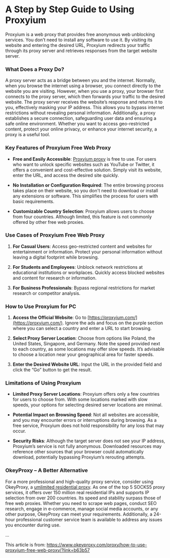 # A Step by Step Guide to Using Proxyium
Proxyium is a web proxy that provides free anonymous web unblocking services. You don’t need to install any software to use it. By visiting its website and entering the desired URL, Proxyium redirects your traffic through its proxy server and retrieves responses from the target website server. 

### What Does a Proxy Do?

A proxy server acts as a bridge between you and the internet. Normally, when you browse the internet using a browser, you connect directly to the website you are visiting. However, when you use a proxy, your browser first connects to the proxy server, which then forwards your traffic to the desired website. The proxy server receives the website’s response and returns it to you, effectively masking your IP address. This allows you to bypass internet restrictions without revealing personal information. Additionally, a proxy establishes a secure connection, safeguarding user data and ensuring a safe online environment. Whether you want to access geo-restricted content, protect your online privacy, or enhance your internet security, a proxy is a useful tool.

### Key Features of Proxyium Free Web Proxy

- **Free and Easily Accessible**: [Proxyium proxy](https://www.okeyproxy.com/proxy/how-to-use-proxyium-free-web-proxy/?link=b63b57) is free to use. For users who want to unlock specific websites such as YouTube or Twitter, it offers a convenient and cost-effective solution. Simply visit its website, enter the URL, and access the desired site quickly.
  
- **No Installation or Configuration Required**: The entire browsing process takes place on their website, so you don't need to download or install any extensions or software. This simplifies the process for users with basic requirements.

- **Customizable Country Selection**: Proxyium allows users to choose from four countries. Although limited, this feature is not commonly offered by other free web proxies.

### Use Cases of Proxyium Free Web Proxy

1. **For Casual Users**: Access geo-restricted content and websites for entertainment or information. Protect your personal information without leaving a digital footprint while browsing.
   
2. **For Students and Employees**: Unblock network restrictions at educational institutions or workplaces. Quickly access blocked websites and content for research or information.

3. **For Business Professionals**: Bypass regional restrictions for market research or competitor analysis.

### How to Use Proxyium for PC

1. **Access the Official Website**: Go to [https://proxyium.com/](https://proxyium.com/). Ignore the ads and focus on the purple section where you can select a country and enter a URL to start browsing.
   
2. **Select Proxy Server Location**: Choose from options like Poland, the United States, Singapore, and Germany. Note the speed provided next to each country, as some locations may offer slow speeds. It’s advisable to choose a location near your geographical area for faster speeds.

3. **Enter the Desired Website URL**: Input the URL in the provided field and click the “Go” button to get the result.

### Limitations of Using Proxyium

- **Limited Proxy Server Locations**: Proxyium offers only a few countries for users to choose from. With some locations marked with slow speeds, your options for selecting desired server locations are minimal.
  
- **Potential Impact on Browsing Speed**: Not all websites are accessible, and you may encounter errors or interruptions during browsing. As a free service, Proxyium does not hold responsibility for any loss that may occur.

- **Security Risks**: Although the target server does not see your IP address, Proxyium’s service is not fully anonymous. Downloaded resources may reference other sources that your browser could automatically download, potentially bypassing Proxyium’s rerouting attempts.

### OkeyProxy – A Better Alternative

For a more professional and high-quality proxy service, consider using OkeyProxy, a [umlimited residential proxy](https://www.okeyproxy.com/en/residential-proxies/?link=b63b57). As one of the top 5 SOCKS5 proxy services, it offers over 150 million real residential IPs and supports IP selection from over 200 countries. Its speed and stability surpass those of free web proxies. Whether you need to scrape web pages, conduct SEO research, engage in e-commerce, manage social media accounts, or any other purpose, OkeyProxy can meet your requirements. Additionally, a 24-hour professional customer service team is available to address any issues you encounter during use.

...

This article is from: https://www.okeyproxy.com/proxy/how-to-use-proxyium-free-web-proxy/?link=b63b57
